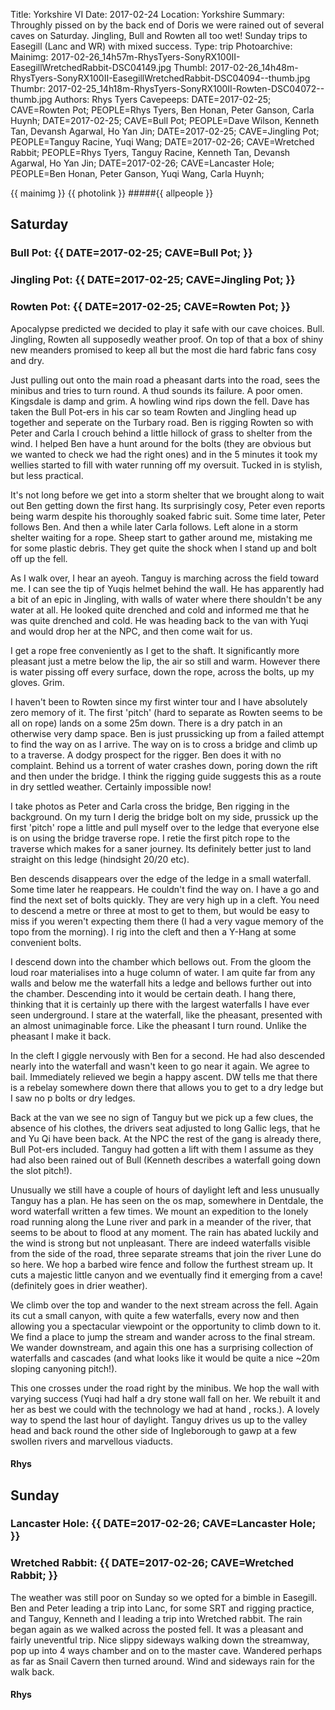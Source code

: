 Title: Yorkshire VI
Date: 2017-02-24
Location: Yorkshire
Summary: Throughly pissed on by the back end of Doris we were rained out of several caves on Saturday. Jingling, Bull and Rowten all too wet! Sunday trips to Easegill (Lanc and WR) with mixed success.
Type: trip
Photoarchive:
Mainimg: 2017-02-26_14h57m-RhysTyers-SonyRX100II-EasegillWretchedRabbit-DSC04149.jpg 
Thumbl: 2017-02-26_14h48m-RhysTyers-SonyRX100II-EasegillWretchedRabbit-DSC04094--thumb.jpg
Thumbr: 2017-02-25_14h18m-RhysTyers-SonyRX100II-Rowten-DSC04072--thumb.jpg 
Authors: Rhys Tyers
Cavepeeps: DATE=2017-02-25; CAVE=Rowten Pot; PEOPLE=Rhys Tyers, Ben Honan, Peter Ganson, Carla Huynh;
           DATE=2017-02-25; CAVE=Bull Pot; PEOPLE=Dave Wilson, Kenneth Tan, Devansh Agarwal, Ho Yan Jin;
           DATE=2017-02-25; CAVE=Jingling Pot; PEOPLE=Tanguy Racine, Yuqi Wang;
           DATE=2017-02-26; CAVE=Wretched Rabbit; PEOPLE=Rhys Tyers, Tanguy Racine, Kenneth Tan, Devansh Agarwal, Ho Yan Jin;
           DATE=2017-02-26; CAVE=Lancaster Hole; PEOPLE=Ben Honan, Peter Ganson, Yuqi Wang, Carla Huynh;

{{ mainimg }}
{{ photolink }}
#####{{ allpeople }}

## Saturday

### Bull Pot: {{ DATE=2017-02-25; CAVE=Bull Pot; }}
### Jingling Pot: {{ DATE=2017-02-25; CAVE=Jingling Pot; }}
### Rowten Pot: {{ DATE=2017-02-25; CAVE=Rowten Pot; }}

Apocalypse predicted we decided to play it safe with our cave choices. Bull. Jingling, Rowten all supposedly weather proof. On top of that a box of shiny new meanders promised to keep all but the most die hard fabric fans cosy and dry. 

Just pulling out onto the main road a pheasant darts into the road, sees the minibus and tries to turn round. A thud sounds its failure. A poor omen. Kingsdale is damp and grim. A howling wind rips down the fell. Dave has taken the Bull Pot-ers in his car so team Rowten and Jingling head up together and seperate on the Turbary road. Ben is rigging Rowten so with Peter and Carla I crouch behind a little hillock of grass to shelter from the wind. I helped Ben have a hunt around for the bolts (they are obvious but we wanted to check we had the right ones) and in the 5 minutes it took my wellies started to fill with water running off my oversuit. Tucked in is stylish, but less practical.

It's not long before we get into a storm shelter that we brought along to wait out Ben getting down the first hang. Its surprisingly cosy, Peter even reports being warm despite his thoroughly soaked fabric suit. Some time later, Peter follows Ben. And then a while later Carla follows. Left alone in a storm shelter waiting for a rope. Sheep start to gather around me, mistaking me for some plastic debris. They get quite the shock when I stand up and bolt off up the fell.

As I walk over, I hear an ayeoh. Tanguy is marching across the field toward me. I can see the tip of Yuqis helmet behind the wall. He has apparently had a bit of an epic in Jingling, with walls of water where there shouldn't be any water at all. He looked quite drenched and cold and informed me that he was quite drenched and cold. He was heading back to the van with Yuqi and would drop her at the NPC, and then come wait for us. 

I get a rope free conveniently as I get to the shaft. It significantly more pleasant just a metre below the lip, the air so still and warm. However there is water pissing off every surface, down the rope, across the bolts, up my gloves. Grim.

I haven't been to Rowten since my first winter tour and I have absolutely zero memory of it. The first 'pitch' (hard to separate as Rowten seems to be all on rope) lands on a some 25m down. There is a dry patch in an otherwise very damp space. Ben is just prussicking up from a failed attempt to find the way on as I arrive. The way on is to cross a bridge and climb up to a traverse. A dodgy prospect for the rigger. Ben does it with no complaint. Behind us a torrent of water crashes down, poring down the rift and then under the bridge. I think the rigging guide suggests this as a route in dry settled weather. Certainly impossible now!

I take photos as Peter and Carla cross the bridge, Ben rigging in the background. On my turn I derig the bridge bolt on my side, prussick up the first 'pitch' rope a little and pull myself over to the ledge that everyone else is on using the bridge traverse rope. I retie the first pitch rope to the traverse which makes for a saner journey. Its definitely better just to land straight on this ledge (hindsight 20/20 etc).

Ben descends disappears over the edge of the ledge in a small waterfall. Some time later he reappears. He couldn't find the way on. I have a go and find the next set of bolts quickly. They are very high up in a cleft. You need to descend a metre or three at most to get to them, but would be easy to miss if you weren't expecting them there (I had a very vague memory of the topo from the morning). I rig into the cleft and then a Y-Hang at some convenient bolts. 

I descend down into the chamber which bellows out. From the gloom the loud roar materialises into a huge column of water. I am quite far from any walls and below me the waterfall hits a ledge and bellows further out into the chamber. Descending into it would be certain death. I hang there, thinking that it is certainly up there with the largest waterfalls I have ever seen underground. I stare at the waterfall, like the pheasant, presented with an almost unimaginable force. Like the pheasant I turn round. Unlike the pheasant I make it back. 

In the cleft I giggle nervously with Ben for a second. He had also descended nearly into the waterfall and wasn't keen to go near it again. We agree to bail. Immediately relieved we begin a happy ascent. DW tells me that there is a rebelay somewhere down there that allows you to get to a dry ledge but I saw no p bolts or dry ledges.

Back at the van we see no sign of Tanguy but we pick up a few clues, the absence of his clothes, the drivers seat adjusted to long Gallic legs, that he and Yu Qi have been back. At the NPC the rest of the gang is already there, Bull Pot-ers included. Tanguy had gotten a lift with them I assume as they had also been rained out of Bull (Kenneth describes a waterfall going down the slot pitch!).

Unusually we still have a couple of hours of daylight left and less unusually Tanguy has a plan. He has seen on the os map, somewhere in Dentdale, the word waterfall written a few times. We mount an expedition to the lonely road running along the Lune river and park in a meander of the river, that seems to be about to flood at any moment. The rain has abated luckily and the wind is strong but not unpleasant. There are indeed waterfalls visible from the side of the road, three separate streams that join the river Lune do so here. We hop a barbed wire fence and follow the furthest stream up. It cuts a majestic little canyon and we eventually find it emerging from a cave! (definitely goes in drier weather). 

We climb over the top and wander to the next stream across the fell. Again its cut a small canyon, with quite a few waterfalls, every now and then allowing you a spectacular viewpoint or the opportunity to climb down to it. We find a place to jump the stream and wander across to the final stream. We wander downstream, and again this one has a surprising collection of waterfalls and cascades (and what looks like it would be quite a nice ~20m sloping canyoning pitch!).

This one crosses under the road right by the minibus. We hop the wall with varying success (Yuqi had half a dry stone wall fall on her. We rebuilt it and her as best we could with the technology we had at hand , rocks.). A lovely way to spend the last hour of daylight. Tanguy drives us up to the valley head and back round the other side of Ingleborough to gawp at a few swollen rivers and marvellous viaducts.

#### Rhys

## Sunday

### Lancaster Hole: {{ DATE=2017-02-26; CAVE=Lancaster Hole; }}
### Wretched Rabbit: {{ DATE=2017-02-26; CAVE=Wretched Rabbit; }}

The weather was still poor on Sunday so we opted for a bimble in Easegill. Ben and Peter leading a trip into Lanc, for some SRT and rigging practice, and Tanguy, Kenneth and I leading a trip into Wretched rabbit. The rain began again as we walked across the posted fell. It was a pleasant and fairly uneventful trip. Nice slippy sideways walking down the streamway, pop up into 4 ways chamber and on to the master cave. Wandered perhaps as far as Snail Cavern then turned around. Wind and sideways rain for the walk back.

#### Rhys
